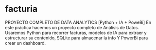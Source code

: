 # facturia
PROYECTO COMPLETO DE DATA ANALYTICS [Python + IA + PoweBi]  En este práctica hacemos un proyecto completo de Análisis de Datos.  Usaremos Python para recorrer facturas, modelos de IA para extraer y estructurar su contenido, SQLite para almacenar la info Y PowerBi para crear un dashboard.
